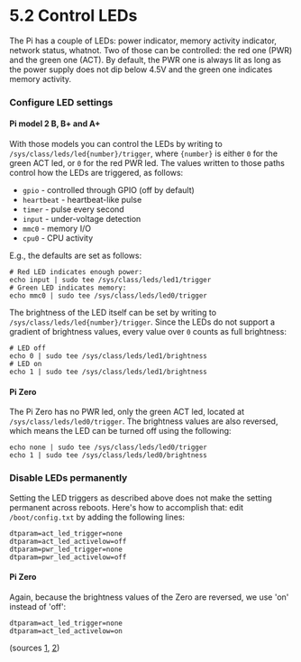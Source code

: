 5.2 Control LEDs
===

The Pi has a couple of LEDs: power indicator, memory activity indicator, network status, whatnot. Two of those can be controlled: the red one (PWR) and the green one (ACT). By default, the PWR one is always lit as long as the power supply does not dip below 4.5V and the green one indicates memory activity.

### Configure LED settings

#### Pi model 2 B, B+ and A+

With those models you can control the LEDs by writing to `/sys/class/leds/led{number}/trigger`, where `{number}` is either `0` for the green ACT led, or `0` for the red PWR led. The values written to those paths control how the LEDs are triggered, as follows:

* `gpio` - controlled through GPIO (off by default)
* `heartbeat` - heartbeat-like pulse
* `timer` - pulse every second
* `input` - under-voltage detection
* `mmc0` - memory I/O
* `cpu0` - CPU activity

E.g., the defaults are set as follows:

	# Red LED indicates enough power:
	echo input | sudo tee /sys/class/leds/led1/trigger
	# Green LED indicates memory:
	echo mmc0 | sudo tee /sys/class/leds/led0/trigger

The brightness of the LED itself can be set by writing to `/sys/class/leds/led{number}/trigger`. Since the LEDs do not support a gradient of brightness values, every value over `0` counts as full brightness:

	# LED off
	echo 0 | sudo tee /sys/class/leds/led1/brightness
	# LED on
	echo 1 | sudo tee /sys/class/leds/led1/brightness

#### Pi Zero

The Pi Zero has no PWR led, only the green ACT led, located at `/sys/class/leds/led0/trigger`. The brightness values are also reversed, which means the LED can be turned off using the following:

	echo none | sudo tee /sys/class/leds/led0/trigger
	echo 1 | sudo tee /sys/class/leds/led0/brightness


### Disable LEDs permanently

Setting the LED triggers as described above does not make the setting permanent across reboots. Here's how to accomplish that: edit `/boot/config.txt` by adding the following lines:

	dtparam=act_led_trigger=none
	dtparam=act_led_activelow=off
	dtparam=pwr_led_trigger=none
	dtparam=pwr_led_activelow=off


#### Pi Zero

Again, because the brightness values of the Zero are reversed, we use 'on' instead of 'off':

	dtparam=act_led_trigger=none
	dtparam=act_led_activelow=on


(sources [1][leds1], [2][leds2])

[leds1]: http://www.midwesternmac.com/blogs/jeff-geerling/controlling-pwr-act-leds-raspberry-pi
[leds2]: https://gist.github.com/taktran/1b691c08216dd30b70bf



